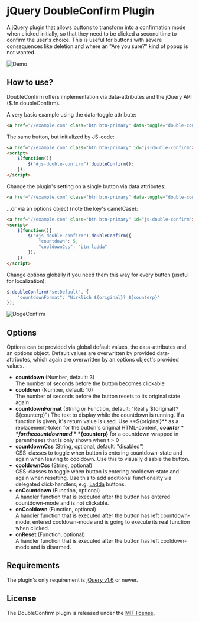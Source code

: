 jQuery DoubleConfirm Plugin
===========================

A jQuery plugin that allows buttons to transform into a confirmation mode when clicked initially, so that they need to be clicked a second time to confirm the user's choice.
This is useful for buttons with severe consequences like deletion and where an "Are you sure?" kind of popup is not wanted.

![Demo](http://i.imgur.com/aIH4weT.png)



How to use?
-----------

DoubleConfirm offers implementation via data-attributes and the jQuery API ($.fn.doubleConfirm).

A very basic example using the data-toggle attribute:
```html
<a href="//example.com" class="btn btn-primary" data-toggle="double-confirm">Go to example.com</a>
```

The same button, but initialized by JS-code:
```html
<a href="//example.com" class="btn btn-primary" id="js-double-confirm">Go to example.com</a>
<script>
	$(function(){
		$("#js-double-confirm").doubleConfirm();
	});
</script>
```

Change the plugin's setting on a single button via data attributes:
```html
<a href="//example.com" class="btn btn-primary" data-toggle="double-confirm" data-countdown="5" data-cooldown-css="btn-ladda">Go to example.com</a>
```

...or via an options object (note the key's camelCase):
```html
<a href="//example.com" class="btn btn-primary" id="js-double-confirm">Go to example.com</a>
<script>
	$(function(){
		$("#js-double-confirm").doubleConfirm({
			"countdown": 5,
			"cooldownCss": "btn-ladda"
		});
	});
</script>
```

Change options globally if you need them this way for every button (useful for localization):
```javascript
$.doubleConfirm("setDefault", {
	"countdownFormat": "Wirklich ${original}? ${counterp}"
});
```

![DogeConfirm](http://i.imgur.com/fQ9dw0E.jpg "Doge Confirm")



Options
-------

Options can be provided via global default values, the data-attributes and an options object. Default values are overwritten by provided data-attributes, which again are overwritten by an options object's provided values.

* **countdown** (Number, default: 3)  
  The number of seconds before the button becomes clickable
* **cooldown** (Number, default: 10)  
  The number of seconds before the button resets to its original state again
* **countdownFormat** (String or Function, default: "Really ${original}? ${counterp}")  
  The text to display while the countdown is running. If a function is given, it's return value is used. Use **${original}** as a replacement-token for the button's original HTML-content, **${counter}** for the countdown and **${counterp}** for a countdown wrapped in parentheses that is only shown when t > 0
* **countdownCss** (String, optional, default: "disabled")  
  CSS-classes to toggle when button is entering countdown-state and again when leaving to cooldown. Use this to visually disable the button.
* **cooldownCss** (String, optional)  
  CSS-classes to toggle when button is entering cooldown-state and again when resetting. Use this to add additional functionality via delegated click-handlers, e.g. [Ladda](http://lab.hakim.se/ladda/) buttons.
* **onCountdown** (Function, optional)  
  A handler function that is executed after the button has entered countdown-mode and is not clickable.
* **onCooldown** (Function, optional)  
  A handler function that is executed after the button has left countdown-mode, entered cooldown-mode and is going to execute its real function when clicked.
* **onReset** (Function, optional)  
  A handler function that is executed after the button has left cooldown-mode and is disarmed.



Requirements
------------

The plugin's only requirement is [jQuery v1.6](http://jquery.com/) or newer.



License
-------

The DoubleConfirm plugin is released under the [MIT license](http://www.opensource.org/licenses/MIT).